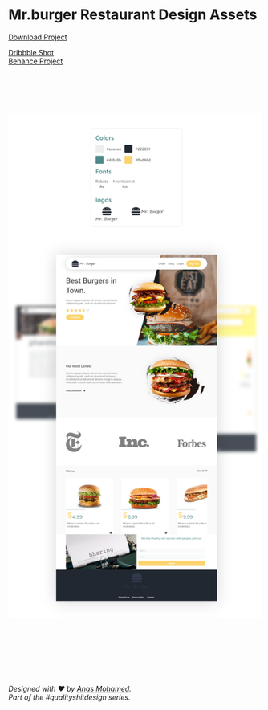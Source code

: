 # Mr.burger Restaurant Design Assets


[Download Project](https://download-directory.github.io/?url=https%3A%2F%2Fgithub.com%2FAmohamed2479%2Fdesign-Assets%2Ftree%2Fmaster%2FMr.%2520burger%2520resturant%2520design%2520assets)


[Dribbble Shot](https://dribbble.com/shots/13957698-Restaurant-Web-Design)
<br>
[Behance Project](https://www.behance.net/gallery/102116543/Restaurant-Web-Design)<br>


<br>
<br>
<br>
<br>

![](design/design.png)

<br>
<br>
<br>
<br>
<br>
<br>



*Designed with ♥ by [Anas Mohamed](https://dribbble.com/anas2479).<br> Part of the #qualityshitdesign series.*

